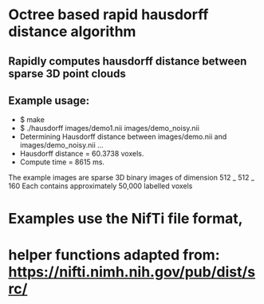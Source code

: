 # Octree based rapid hausdorff distance algorithm

## Rapidly computes hausdorff distance between sparse 3D point clouds

## Example usage:

-   $ make
-   $ ./hausdorff images/demo1.nii images/demo_noisy.nii
-   Determining Hausdorff distance between images/demo.nii and images/demo_noisy.nii ...
-   Hausdorff distance = 60.3738 voxels.
-   Compute time = 8615 ms.

The example images are sparse 3D binary images of dimension 512 _ 512 _ 160
Each contains approximately 50,000 labelled voxels

# Examples use the NifTi file format,

# helper functions adapted from: https://nifti.nimh.nih.gov/pub/dist/src/
